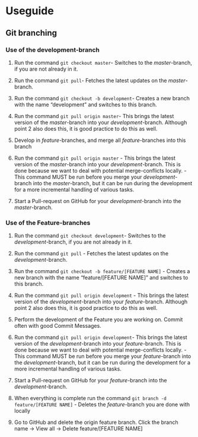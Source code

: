 # Useguide

## Git branching

### Use of the development-branch

1. Run the command `git checkout master`- Switches to the _master_-branch, if you are not already in it.

2. Run the command `git pull`- Fetches the latest updates on the _master_-branch.

3. Run the command `git checkout -b development`- Creates a new branch with the name “development” and switches to this branch.

4. Run the command `git pull origin master`- This brings the latest version of the _master_-branch into your _development_-branch. Although point 2 also does this, it is good practice to do this as well.

5. Develop in _feature_-branches, and merge all _feature_-branches into this branch

6. Run the command `git pull origin master` - This brings the latest version of the _master_-branch into your _development_-branch. This is done because we want to deal with potential merge-conflicts locally. - This command MUST be run before you merge your _development_-branch into the _master_-branch, but it can be run during the development for a more incremental handling of various tasks.

7. Start a Pull-request on GitHub for your _development_-branch into the _master_-branch.

### Use of the Feature-branches

1. Run the command `git checkout development`- Switches to the _development_-branch, if you are not already in it.

2. Run the command `git pull` - Fetches the latest updates on the _development_-branch.

3. Run the command `git checkout -b feature/[FEATURE NAME]` - Creates a new branch with the name “feature/[FEATURE NAME]” and switches to this branch.

4. Run the command `git pull origin development` - This brings the latest version of the _development_-branch into your _feature_-branch. Although point 2 also does this, it is good practice to do this as well.

5. Perform the development of the Feature you are working on. Commit often with good Commit Messages.

6. Run the command `git pull origin development`- This brings the latest version of the _development_-branch into your _feature_-branch. This is done because we want to deal with potential merge-conflicts locally. - This command MUST be run before you merge your _feature_-branch into the _development_-branch, but it can be run during the development for a more incremental handling of various tasks.

7. Start a Pull-request on GitHub for your _feature_-branch into the _development_-branch.

8. When everything is complete run the command `git branch -d feature/[FEATURE NAME]` - Deletes the _feature_-branch you are done with locally

9. Go to GitHub and delete the origin feature branch. Click the branch name -> View all -> Delete feature/[FEATURE NAME]
